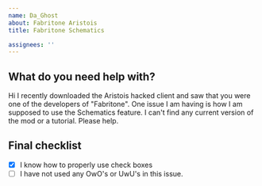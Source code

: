```yaml
---
name: Da_Ghost
about: Fabritone Aristois
title: Fabritone Schematics

assignees: ''
---
```


## What do you need help with?
Hi I recently downloaded the Aristois hacked client and saw that you were one of the developers of "Fabritone". One issue I am having is how I am supposed to use the Schematics feature. I can't find any current version of the mod or a tutorial. Please help.

## Final checklist
- [x] I know how to properly use check boxes 
- [ ] I have not used any OwO's or UwU's in this issue.

